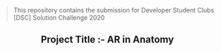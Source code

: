 
> This repository contains the submission for Developer Student Clubs [DSC] Solution Challenge 2020
## <p align="center"> Project Title :- AR in Anatomy </p>
